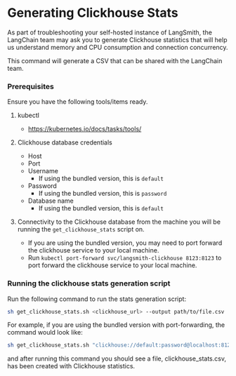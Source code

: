 # Generating Clickhouse Stats

As part of troubleshooting your self-hosted instance of LangSmith, the LangChain team may ask you to generate Clickhouse statistics that will help us understand memory and CPU consumption and connection concurrency.

This command will generate a CSV that can be shared with the LangChain team.

### Prerequisites

Ensure you have the following tools/items ready.

1. kubectl

   - https://kubernetes.io/docs/tasks/tools/

2. Clickhouse database credentials

   - Host
   - Port
   - Username
     - If using the bundled version, this is `default`
   - Password
     - If using the bundled version, this is `password`
   - Database name
     - If using the bundled version, this is `default`

3. Connectivity to the Clickhouse database from the machine you will be running the `get_clickhouse_stats` script on.

   - If you are using the bundled version, you may need to port forward the clickhouse service to your local machine.
   - Run `kubectl port-forward svc/langsmith-clickhouse 8123:8123` to port forward the clickhouse service to your local machine.

### Running the clickhouse stats generation script

Run the following command to run the stats generation script:

```bash
sh get_clickhouse_stats.sh <clickhouse_url> --output path/to/file.csv
```

For example, if you are using the bundled version with port-forwarding, the command would look like:

```bash
sh get_clickhouse_stats.sh "clickhouse://default:password@localhost:8123/default" --output clickhouse_stats.csv
```

and after running this command you should see a file, clickhouse_stats.csv, has been created with Clickhouse statistics.

